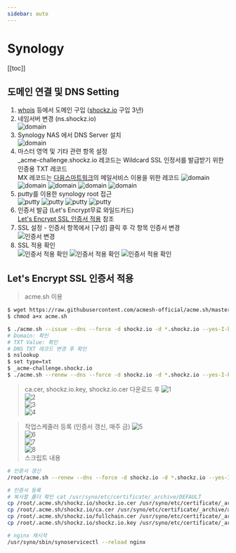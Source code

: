 ```yaml
---
sidebar: auto
---
```


# Synology

[[toc]]

## 도메인 연결 및 DNS Setting

1. [whois](https://whois.co.kr) 등에서 도메인 구입 ([shockz.io](https://shockz.io) 구입 3년)
2. 네임서버 변경 (ns.shockz.io)  
   ![domain](./image/synology.domain.1.png)
3. Synology NAS 에서 DNS Server 설치  
   ![domain](./image/synology.domain.2.png)
4. 마스터 영역 및 기타 관련 항목 설정  
   \_acme-challenge.shockz.io 레코드는 Wildcard SSL 인정서를 발급받기 위한 인증용 TXT 레코드  
   MX 레코드는 [다음스마트워크](http://mail2.daum.net/hanmailex/domain.html)의 메일서비스 이용을 위한 레코드
   ![domain](./image/synology.domain.3.0.png)
   ![domain](./image/synology.domain.3.1.png)
   ![domain](./image/synology.domain.4.png)
   ![domain](./image/synology.domain.5.png)
   ![domain](./image/synology.domain.6.png)
5. putty를 이용한 synology root 접근  
   ![putty](./image/putty.1.png)
   ![putty](./image/putty.2.png)
   ![putty](./image/putty.3.png)
   ![putty](./image/putty.4.png)
6. 인증서 발급 (Let's Encrypt무료 와일드카드)  
   [Let's Encrypt SSL 인증서 적용](#lets-encrypt-ssl-인증서-적용) 참조
7. SSL 설정 - 인증서 항목에서 [구성] 클릭 후 각 항목 인증서 변경  
   ![인증서 변경](./image/synology.service.1.png)
8. SSL 적용 확인  
   ![인증서 적용 확인](./image/synology.service.2.png)
   ![인증서 적용 확인](./image/synology.service.3.png)
   ![인증서 적용 확인](./image/synology.service.4.png)

## Let's Encrypt SSL 인증서 적용

> acme.sh 이용

```bash
$ wget https://raw.githubusercontent.com/acmesh-official/acme.sh/master/acme.sh
$ chmod a+x acme.sh

$ ./acme.sh --issue --dns --force -d shockz.io -d *.shockz.io --yes-I-know-dns-manual-mode-enough-go-ahead-please
# Domain: 확인
# TXT Value: 확인
# DNS TXT 레코드 변경 후 확인
$ nslookup
$ set type=txt
$ _acme-challenge.shockz.io
$ ./acme.sh --renew --dns --force -d shockz.io -d *.shockz.io --yes-I-know-dns-manual-mode-enough-go-ahead-please
```

> ca.cer, shockz.io.key, shockz.io.cer 다운로드 후
> ![1](./image/synology.ssl.1.png)  
> ![2](./image/synology.ssl.2.png)  
> ![3](./image/synology.ssl.3.png)  
> ![4](./image/synology.ssl.4.png)

> 작업스케줄러 등록 (인증서 갱신, 매주 금)
> ![5](./image/synology.ssl.5.png)  
> ![6](./image/synology.ssl.6.png)  
> ![7](./image/synology.ssl.7.png)  
> ![8](./image/synology.ssl.8.png)  
> 스크립트 내용

```bash
# 인증서 갱신
/root/acme.sh --renew --dns --force -d shockz.io -d *.shockz.io --yes-I-know-dns-manual-mode-enough-go-ahead-please

# 인증서 등록
# 복사할 폴더 확인 cat /usr/syno/etc/certificate/_archive/DEFAULT
cp /root/.acme.sh/shockz.io/shockz.io.cer /usr/syno/etc/certificate/_archive/aU6fsT/cert.pem
cp /root/.acme.sh/shockz.io/ca.cer /usr/syno/etc/certificate/_archive/aU6fsT/chain.pem
cp /root/.acme.sh/shockz.io/fullchain.cer /usr/syno/etc/certificate/_archive/aU6fsT/fullchain.pem
cp /root/.acme.sh/shockz.io/shockz.io.key /usr/syno/etc/certificate/_archive/aU6fsT/privkey.pem

# nginx 재시작
/usr/syno/sbin/synoservicectl --reload nginx
```
